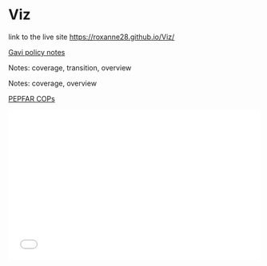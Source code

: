 # Viz

link to the live site  https://roxanne28.github.io/Viz/

<u>Gavi policy notes</u>

Notes: coverage, transition, overview
<script async src="//jsfiddle.net/roroxom/nc9ao1dr/embed/result/"></script>

Notes: coverage, overview
<script async src="//jsfiddle.net/roroxom/nvteb31f/embed/result/"></script>

<u>PEPFAR COPs</u>

<script async src="//jsfiddle.net/roroxom/gtxfucda/embed/result/"></script>

<iframe width="100%" height="300" src="//jsfiddle.net/roroxom/1r25nk8y/embedded/result/" allowfullscreen="allowfullscreen" allowpaymentrequest frameborder="0"></iframe>
